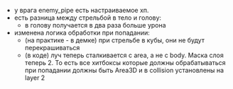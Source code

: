 - у врага enemy_pipe есть настраиваемое хп.
- есть разница между стрельбой в тело и голову:
	* в голову получается в два раза больше урона
- изменена логика обработки при попадании:
	* (на практике - в демке) при стрельбе в кубы, они не будут перекрашиваться
	* (в коде) луч теперь сталкивается с area, а не с body. Маска слоя теперь 2. 
		То есть все хитбоксы которые должны обрабатываться при попадании должны быть Area3D и в collision установлены на layer 2 